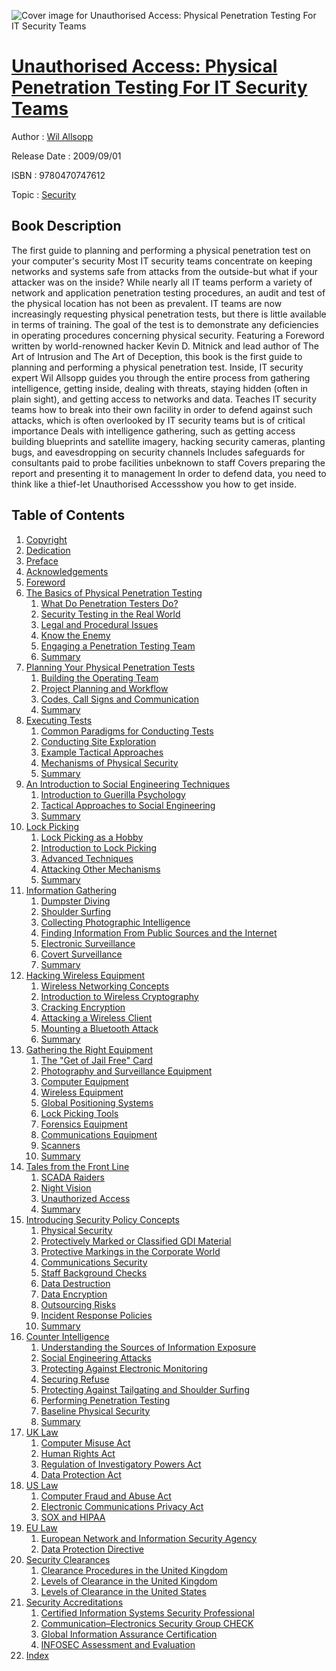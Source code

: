 ![Cover image for Unauthorised Access: Physical Penetration Testing For IT Security Teams](https://imgdetail.ebookreading.net/cover/cover/security/EB9780470747612.jpg)

[Unauthorised Access: Physical Penetration Testing For IT Security Teams](https://ebookreading.net/view/book/Unauthorised+Access%3A+Physical+Penetration+Testing+For+IT+Security+Teams-EB9780470747612_1.html "Unauthorised Access: Physical Penetration Testing For IT Security Teams")
====================================================================================================================

Author : [Wil Allsopp](https://ebookreading.net/search/author/Wil+Allsopp)

Release Date : 2009/09/01

ISBN : 9780470747612

Topic : [Security](https://ebookreading.net/search/category/security)

Book Description
-----------------

The first guide to planning and performing a physical penetration test on your computer's security
Most IT security teams concentrate on keeping networks and systems safe from attacks from the outside-but what if your attacker was on the inside? While nearly all IT teams perform a variety of network and application penetration testing procedures, an audit and test of the physical location has not been as prevalent. IT teams are now increasingly requesting physical penetration tests, but there is little available in terms of training. The goal of the test is to demonstrate any deficiencies in operating procedures concerning physical security.
Featuring a Foreword written by world-renowned hacker Kevin D. Mitnick and lead author of The Art of Intrusion and The Art of Deception, this book is the first guide to planning and performing a physical penetration test. Inside, IT security expert Wil Allsopp guides you through the entire process from gathering intelligence, getting inside, dealing with threats, staying hidden (often in plain sight), and getting access to networks and data.
Teaches IT security teams how to break into their own facility in order to defend against such attacks, which is often overlooked by IT security teams but is of critical importance
Deals with intelligence gathering, such as getting access building blueprints and satellite imagery, hacking security cameras, planting bugs, and eavesdropping on security channels
Includes safeguards for consultants paid to probe facilities unbeknown to staff
Covers preparing the report and presenting it to management
In order to defend data, you need to think like a thief-let Unauthorised Accessshow you how to get inside.
              
Table of Contents
-----------------

1. [Copyright](https://ebookreading.net/view/book/Unauthorised+Access%3A+Physical+Penetration+Testing+For+IT+Security+Teams-EB9780470747612_1.html)
1. [Dedication](https://ebookreading.net/view/book/Unauthorised+Access%3A+Physical+Penetration+Testing+For+IT+Security+Teams-EB9780470747612_2.html)
1. [Preface](https://ebookreading.net/view/book/Unauthorised+Access%3A+Physical+Penetration+Testing+For+IT+Security+Teams-EB9780470747612_3.html)
1. [Acknowledgements](https://ebookreading.net/view/book/Unauthorised+Access%3A+Physical+Penetration+Testing+For+IT+Security+Teams-EB9780470747612_4.html)
1. [Foreword](https://ebookreading.net/view/book/Unauthorised+Access%3A+Physical+Penetration+Testing+For+IT+Security+Teams-EB9780470747612_5.html)
1. [The Basics of Physical Penetration Testing](https://ebookreading.net/view/book/Unauthorised+Access%3A+Physical+Penetration+Testing+For+IT+Security+Teams-EB9780470747612_6.html)
    1. [What Do Penetration Testers Do?](https://ebookreading.net/view/book/Unauthorised+Access%3A+Physical+Penetration+Testing+For+IT+Security+Teams-EB9780470747612_7.html)
    1. [Security Testing in the Real World](https://ebookreading.net/view/book/Unauthorised+Access%3A+Physical+Penetration+Testing+For+IT+Security+Teams-EB9780470747612_8.html)
    1. [Legal and Procedural Issues](https://ebookreading.net/view/book/Unauthorised+Access%3A+Physical+Penetration+Testing+For+IT+Security+Teams-EB9780470747612_9.html)
    1. [Know the Enemy](https://ebookreading.net/view/book/Unauthorised+Access%3A+Physical+Penetration+Testing+For+IT+Security+Teams-EB9780470747612_10.html)
    1. [Engaging a Penetration Testing Team](https://ebookreading.net/view/book/Unauthorised+Access%3A+Physical+Penetration+Testing+For+IT+Security+Teams-EB9780470747612_11.html)
    1. [Summary](https://ebookreading.net/view/book/Unauthorised+Access%3A+Physical+Penetration+Testing+For+IT+Security+Teams-EB9780470747612_12.html)
1. [Planning Your Physical Penetration Tests](https://ebookreading.net/view/book/Unauthorised+Access%3A+Physical+Penetration+Testing+For+IT+Security+Teams-EB9780470747612_14.html)
    1. [Building the Operating Team](https://ebookreading.net/view/book/Unauthorised+Access%3A+Physical+Penetration+Testing+For+IT+Security+Teams-EB9780470747612_15.html)
    1. [Project Planning and Workflow](https://ebookreading.net/view/book/Unauthorised+Access%3A+Physical+Penetration+Testing+For+IT+Security+Teams-EB9780470747612_16.html)
    1. [Codes, Call Signs and Communication](https://ebookreading.net/view/book/Unauthorised+Access%3A+Physical+Penetration+Testing+For+IT+Security+Teams-EB9780470747612_17.html)
    1. [Summary](https://ebookreading.net/view/book/Unauthorised+Access%3A+Physical+Penetration+Testing+For+IT+Security+Teams-EB9780470747612_0.html)
1. [Executing Tests](https://ebookreading.net/view/book/Unauthorised+Access%3A+Physical+Penetration+Testing+For+IT+Security+Teams-EB9780470747612_19.html)
    1. [Common Paradigms for Conducting Tests](https://ebookreading.net/view/book/Unauthorised+Access%3A+Physical+Penetration+Testing+For+IT+Security+Teams-EB9780470747612_20.html)
    1. [Conducting Site Exploration](https://ebookreading.net/view/book/Unauthorised+Access%3A+Physical+Penetration+Testing+For+IT+Security+Teams-EB9780470747612_21.html)
    1. [Example Tactical Approaches](https://ebookreading.net/view/book/Unauthorised+Access%3A+Physical+Penetration+Testing+For+IT+Security+Teams-EB9780470747612_22.html)
    1. [Mechanisms of Physical Security](https://ebookreading.net/view/book/Unauthorised+Access%3A+Physical+Penetration+Testing+For+IT+Security+Teams-EB9780470747612_23.html)
    1. [Summary](https://ebookreading.net/view/book/Unauthorised+Access%3A+Physical+Penetration+Testing+For+IT+Security+Teams-EB9780470747612_24.html)
1. [An Introduction to Social Engineering Techniques](https://ebookreading.net/view/book/Unauthorised+Access%3A+Physical+Penetration+Testing+For+IT+Security+Teams-EB9780470747612_25.html)
    1. [Introduction to Guerilla Psychology](https://ebookreading.net/view/book/Unauthorised+Access%3A+Physical+Penetration+Testing+For+IT+Security+Teams-EB9780470747612_0.html)
    1. [Tactical Approaches to Social Engineering](https://ebookreading.net/view/book/Unauthorised+Access%3A+Physical+Penetration+Testing+For+IT+Security+Teams-EB9780470747612_26.html)
    1. [Summary](https://ebookreading.net/view/book/Unauthorised+Access%3A+Physical+Penetration+Testing+For+IT+Security+Teams-EB9780470747612_28.html)
1. [Lock Picking](https://ebookreading.net/view/book/Unauthorised+Access%3A+Physical+Penetration+Testing+For+IT+Security+Teams-EB9780470747612_29.html)
    1. [Lock Picking as a Hobby](https://ebookreading.net/view/book/Unauthorised+Access%3A+Physical+Penetration+Testing+For+IT+Security+Teams-EB9780470747612_30.html)
    1. [Introduction to Lock Picking](https://ebookreading.net/view/book/Unauthorised+Access%3A+Physical+Penetration+Testing+For+IT+Security+Teams-EB9780470747612_31.html)
    1. [Advanced Techniques](https://ebookreading.net/view/book/Unauthorised+Access%3A+Physical+Penetration+Testing+For+IT+Security+Teams-EB9780470747612_32.html)
    1. [Attacking Other Mechanisms](https://ebookreading.net/view/book/Unauthorised+Access%3A+Physical+Penetration+Testing+For+IT+Security+Teams-EB9780470747612_0.html)
    1. [Summary](https://ebookreading.net/view/book/Unauthorised+Access%3A+Physical+Penetration+Testing+For+IT+Security+Teams-EB9780470747612_33.html)
1. [Information Gathering](https://ebookreading.net/view/book/Unauthorised+Access%3A+Physical+Penetration+Testing+For+IT+Security+Teams-EB9780470747612_34.html)
    1. [Dumpster Diving](https://ebookreading.net/view/book/Unauthorised+Access%3A+Physical+Penetration+Testing+For+IT+Security+Teams-EB9780470747612_35.html)
    1. [Shoulder Surfing](https://ebookreading.net/view/book/Unauthorised+Access%3A+Physical+Penetration+Testing+For+IT+Security+Teams-EB9780470747612_36.html)
    1. [Collecting Photographic Intelligence](https://ebookreading.net/view/book/Unauthorised+Access%3A+Physical+Penetration+Testing+For+IT+Security+Teams-EB9780470747612_37.html)
    1. [Finding Information From Public Sources and the Internet](https://ebookreading.net/view/book/Unauthorised+Access%3A+Physical+Penetration+Testing+For+IT+Security+Teams-EB9780470747612_38.html)
    1. [Electronic Surveillance](https://ebookreading.net/view/book/Unauthorised+Access%3A+Physical+Penetration+Testing+For+IT+Security+Teams-EB9780470747612_39.html)
    1. [Covert Surveillance](https://ebookreading.net/view/book/Unauthorised+Access%3A+Physical+Penetration+Testing+For+IT+Security+Teams-EB9780470747612_40.html)
    1. [Summary](https://ebookreading.net/view/book/Unauthorised+Access%3A+Physical+Penetration+Testing+For+IT+Security+Teams-EB9780470747612_41.html)
1. [Hacking Wireless Equipment](https://ebookreading.net/view/book/Unauthorised+Access%3A+Physical+Penetration+Testing+For+IT+Security+Teams-EB9780470747612_42.html)
    1. [Wireless Networking Concepts](https://ebookreading.net/view/book/Unauthorised+Access%3A+Physical+Penetration+Testing+For+IT+Security+Teams-EB9780470747612_43.html)
    1. [Introduction to Wireless Cryptography](https://ebookreading.net/view/book/Unauthorised+Access%3A+Physical+Penetration+Testing+For+IT+Security+Teams-EB9780470747612_44.html)
    1. [Cracking Encryption](https://ebookreading.net/view/book/Unauthorised+Access%3A+Physical+Penetration+Testing+For+IT+Security+Teams-EB9780470747612_45.html)
    1. [Attacking a Wireless Client](https://ebookreading.net/view/book/Unauthorised+Access%3A+Physical+Penetration+Testing+For+IT+Security+Teams-EB9780470747612_46.html)
    1. [Mounting a Bluetooth Attack](https://ebookreading.net/view/book/Unauthorised+Access%3A+Physical+Penetration+Testing+For+IT+Security+Teams-EB9780470747612_47.html)
    1. [Summary](https://ebookreading.net/view/book/Unauthorised+Access%3A+Physical+Penetration+Testing+For+IT+Security+Teams-EB9780470747612_48.html)
1. [Gathering the Right Equipment](https://ebookreading.net/view/book/Unauthorised+Access%3A+Physical+Penetration+Testing+For+IT+Security+Teams-EB9780470747612_49.html)
    1. [The &quot;Get of Jail Free&quot; Card](https://ebookreading.net/view/book/Unauthorised+Access%3A+Physical+Penetration+Testing+For+IT+Security+Teams-EB9780470747612_50.html)
    1. [Photography and Surveillance Equipment](https://ebookreading.net/view/book/Unauthorised+Access%3A+Physical+Penetration+Testing+For+IT+Security+Teams-EB9780470747612_51.html)
    1. [Computer Equipment](https://ebookreading.net/view/book/Unauthorised+Access%3A+Physical+Penetration+Testing+For+IT+Security+Teams-EB9780470747612_53.html)
    1. [Wireless Equipment](https://ebookreading.net/view/book/Unauthorised+Access%3A+Physical+Penetration+Testing+For+IT+Security+Teams-EB9780470747612_54.html)
    1. [Global Positioning Systems](https://ebookreading.net/view/book/Unauthorised+Access%3A+Physical+Penetration+Testing+For+IT+Security+Teams-EB9780470747612_55.html)
    1. [Lock Picking Tools](https://ebookreading.net/view/book/Unauthorised+Access%3A+Physical+Penetration+Testing+For+IT+Security+Teams-EB9780470747612_0.html)
    1. [Forensics Equipment](https://ebookreading.net/view/book/Unauthorised+Access%3A+Physical+Penetration+Testing+For+IT+Security+Teams-EB9780470747612_56.html)
    1. [Communications Equipment](https://ebookreading.net/view/book/Unauthorised+Access%3A+Physical+Penetration+Testing+For+IT+Security+Teams-EB9780470747612_57.html)
    1. [Scanners](https://ebookreading.net/view/book/Unauthorised+Access%3A+Physical+Penetration+Testing+For+IT+Security+Teams-EB9780470747612_58.html)
    1. [Summary](https://ebookreading.net/view/book/Unauthorised+Access%3A+Physical+Penetration+Testing+For+IT+Security+Teams-EB9780470747612_59.html)
1. [Tales from the Front Line](https://ebookreading.net/view/book/Unauthorised+Access%3A+Physical+Penetration+Testing+For+IT+Security+Teams-EB9780470747612_60.html)
    1. [SCADA Raiders](https://ebookreading.net/view/book/Unauthorised+Access%3A+Physical+Penetration+Testing+For+IT+Security+Teams-EB9780470747612_61.html)
    1. [Night Vision](https://ebookreading.net/view/book/Unauthorised+Access%3A+Physical+Penetration+Testing+For+IT+Security+Teams-EB9780470747612_63.html)
    1. [Unauthorized Access](https://ebookreading.net/view/book/Unauthorised+Access%3A+Physical+Penetration+Testing+For+IT+Security+Teams-EB9780470747612_0.html)
    1. [Summary](https://ebookreading.net/view/book/Unauthorised+Access%3A+Physical+Penetration+Testing+For+IT+Security+Teams-EB9780470747612_64.html)
1. [Introducing Security Policy Concepts](https://ebookreading.net/view/book/Unauthorised+Access%3A+Physical+Penetration+Testing+For+IT+Security+Teams-EB9780470747612_65.html)
    1. [Physical Security](https://ebookreading.net/view/book/Unauthorised+Access%3A+Physical+Penetration+Testing+For+IT+Security+Teams-EB9780470747612_66.html)
    1. [Protectively Marked or Classified GDI Material](https://ebookreading.net/view/book/Unauthorised+Access%3A+Physical+Penetration+Testing+For+IT+Security+Teams-EB9780470747612_67.html)
    1. [Protective Markings in the Corporate World](https://ebookreading.net/view/book/Unauthorised+Access%3A+Physical+Penetration+Testing+For+IT+Security+Teams-EB9780470747612_69.html)
    1. [Communications Security](https://ebookreading.net/view/book/Unauthorised+Access%3A+Physical+Penetration+Testing+For+IT+Security+Teams-EB9780470747612_0.html)
    1. [Staff Background Checks](https://ebookreading.net/view/book/Unauthorised+Access%3A+Physical+Penetration+Testing+For+IT+Security+Teams-EB9780470747612_70.html)
    1. [Data Destruction](https://ebookreading.net/view/book/Unauthorised+Access%3A+Physical+Penetration+Testing+For+IT+Security+Teams-EB9780470747612_71.html)
    1. [Data Encryption](https://ebookreading.net/view/book/Unauthorised+Access%3A+Physical+Penetration+Testing+For+IT+Security+Teams-EB9780470747612_72.html)
    1. [Outsourcing Risks](https://ebookreading.net/view/book/Unauthorised+Access%3A+Physical+Penetration+Testing+For+IT+Security+Teams-EB9780470747612_74.html)
    1. [Incident Response Policies](https://ebookreading.net/view/book/Unauthorised+Access%3A+Physical+Penetration+Testing+For+IT+Security+Teams-EB9780470747612_0.html)
    1. [Summary](https://ebookreading.net/view/book/Unauthorised+Access%3A+Physical+Penetration+Testing+For+IT+Security+Teams-EB9780470747612_76.html)
1. [Counter Intelligence](https://ebookreading.net/view/book/Unauthorised+Access%3A+Physical+Penetration+Testing+For+IT+Security+Teams-EB9780470747612_0.html)
    1. [Understanding the Sources of Information Exposure](https://ebookreading.net/view/book/Unauthorised+Access%3A+Physical+Penetration+Testing+For+IT+Security+Teams-EB9780470747612_77.html)
    1. [Social Engineering Attacks](https://ebookreading.net/view/book/Unauthorised+Access%3A+Physical+Penetration+Testing+For+IT+Security+Teams-EB9780470747612_78.html)
    1. [Protecting Against Electronic Monitoring](https://ebookreading.net/view/book/Unauthorised+Access%3A+Physical+Penetration+Testing+For+IT+Security+Teams-EB9780470747612_80.html)
    1. [Securing Refuse](https://ebookreading.net/view/book/Unauthorised+Access%3A+Physical+Penetration+Testing+For+IT+Security+Teams-EB9780470747612_0.html)
    1. [Protecting Against Tailgating and Shoulder Surfing](https://ebookreading.net/view/book/Unauthorised+Access%3A+Physical+Penetration+Testing+For+IT+Security+Teams-EB9780470747612_82.html)
    1. [Performing Penetration Testing](https://ebookreading.net/view/book/Unauthorised+Access%3A+Physical+Penetration+Testing+For+IT+Security+Teams-EB9780470747612_83.html)
    1. [Baseline Physical Security](https://ebookreading.net/view/book/Unauthorised+Access%3A+Physical+Penetration+Testing+For+IT+Security+Teams-EB9780470747612_84.html)
    1. [Summary](https://ebookreading.net/view/book/Unauthorised+Access%3A+Physical+Penetration+Testing+For+IT+Security+Teams-EB9780470747612_0.html)
1. [UK Law](https://ebookreading.net/view/book/Unauthorised+Access%3A+Physical+Penetration+Testing+For+IT+Security+Teams-EB9780470747612_86.html)
    1. [Computer Misuse Act](https://ebookreading.net/view/book/Unauthorised+Access%3A+Physical+Penetration+Testing+For+IT+Security+Teams-EB9780470747612_87.html)
    1. [Human Rights Act](https://ebookreading.net/view/book/Unauthorised+Access%3A+Physical+Penetration+Testing+For+IT+Security+Teams-EB9780470747612_0.html)
    1. [Regulation of Investigatory Powers Act](https://ebookreading.net/view/book/Unauthorised+Access%3A+Physical+Penetration+Testing+For+IT+Security+Teams-EB9780470747612_89.html)
    1. [Data Protection Act](https://ebookreading.net/view/book/Unauthorised+Access%3A+Physical+Penetration+Testing+For+IT+Security+Teams-EB9780470747612_90.html)
1. [US Law](https://ebookreading.net/view/book/Unauthorised+Access%3A+Physical+Penetration+Testing+For+IT+Security+Teams-EB9780470747612_91.html)
    1. [Computer Fraud and Abuse Act](https://ebookreading.net/view/book/Unauthorised+Access%3A+Physical+Penetration+Testing+For+IT+Security+Teams-EB9780470747612_92.html)
    1. [Electronic Communications Privacy Act](https://ebookreading.net/view/book/Unauthorised+Access%3A+Physical+Penetration+Testing+For+IT+Security+Teams-EB9780470747612_0.html)
    1. [SOX and HIPAA](https://ebookreading.net/view/book/Unauthorised+Access%3A+Physical+Penetration+Testing+For+IT+Security+Teams-EB9780470747612_93.html)
1. [EU Law](https://ebookreading.net/view/book/Unauthorised+Access%3A+Physical+Penetration+Testing+For+IT+Security+Teams-EB9780470747612_94.html)
    1. [European Network and Information Security Agency](https://ebookreading.net/view/book/Unauthorised+Access%3A+Physical+Penetration+Testing+For+IT+Security+Teams-EB9780470747612_95.html)
    1. [Data Protection Directive](https://ebookreading.net/view/book/Unauthorised+Access%3A+Physical+Penetration+Testing+For+IT+Security+Teams-EB9780470747612_96.html)
1. [Security Clearances](https://ebookreading.net/view/book/Unauthorised+Access%3A+Physical+Penetration+Testing+For+IT+Security+Teams-EB9780470747612_97.html)
    1. [Clearance Procedures in the United Kingdom](https://ebookreading.net/view/book/Unauthorised+Access%3A+Physical+Penetration+Testing+For+IT+Security+Teams-EB9780470747612_98.html)
    1. [Levels of Clearance in the United Kingdom](https://ebookreading.net/view/book/Unauthorised+Access%3A+Physical+Penetration+Testing+For+IT+Security+Teams-EB9780470747612_99.html)
    1. [Levels of Clearance in the United States](https://ebookreading.net/view/book/Unauthorised+Access%3A+Physical+Penetration+Testing+For+IT+Security+Teams-EB9780470747612_100.html)
1. [Security Accreditations](https://ebookreading.net/view/book/Unauthorised+Access%3A+Physical+Penetration+Testing+For+IT+Security+Teams-EB9780470747612_101.html)
    1. [Certified Information Systems Security Professional](https://ebookreading.net/view/book/Unauthorised+Access%3A+Physical+Penetration+Testing+For+IT+Security+Teams-EB9780470747612_102.html)
    1. [Communication–Electronics Security Group CHECK](https://ebookreading.net/view/book/Unauthorised+Access%3A+Physical+Penetration+Testing+For+IT+Security+Teams-EB9780470747612_103.html)
    1. [Global Information Assurance Certification](https://ebookreading.net/view/book/Unauthorised+Access%3A+Physical+Penetration+Testing+For+IT+Security+Teams-EB9780470747612_104.html)
    1. [INFOSEC Assessment and Evaluation](https://ebookreading.net/view/book/Unauthorised+Access%3A+Physical+Penetration+Testing+For+IT+Security+Teams-EB9780470747612_105.html)
1. [Index](https://ebookreading.net/view/book/Unauthorised+Access%3A+Physical+Penetration+Testing+For+IT+Security+Teams-EB9780470747612_106.html)

